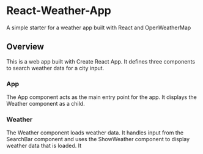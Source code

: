 # React-Weather-App

A simple starter for a weather app built with React and OpenWeatherMap

## Overview

This is a web app built with Create React App. It defines three components to search weather data for a city input. 

### App 

The App component acts as the main entry point for the app. It displays the Weather component as a child. 

### Weather 

The Weather component loads weather data. It handles input from the SearchBar component and uses the ShowWeather component to display weather data that is loaded. It 
